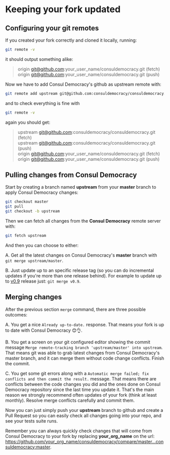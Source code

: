 # Keeping your fork updated

## Configuring your git remotes

If you created your fork correctly and cloned it locally, running:

```bash
git remote -v
```

it should output something alike:

> origin  git@github.com:your_user_name/consuldemocracy.git (fetch)\
> origin  git@github.com:your_user_name/consuldemocracy.git (push)

Now we have to add Consul Democracy's github as upstream remote with:

```bash
git remote add upstream git@github.com:consuldemocracy/consuldemocracy.git
```

and to check everything is fine with

```bash
git remote -v
```

again you should get:

> upstream  git@github.com:consuldemocracy/consuldemocracy.git (fetch)\
> upstream  git@github.com:consuldemocracy/consuldemocracy.git (push)\
> origin  git@github.com:your_user_name/consuldemocracy.git (fetch)\
> origin  git@github.com:your_user_name/consuldemocracy.git (push)

## Pulling changes from Consul Democracy

Start by creating a branch named **upstream** from your **master** branch to apply Consul Democracy changes:

```bash
git checkout master
git pull
git checkout -b upstream
```

Then we can fetch all changes from the **Consul Democracy** remote server with:

```bash
git fetch upstream
```

And then you can choose to either:

A. Get all the latest changes on Consul Democracy's **master** branch with `git merge upstream/master`.

B. Just update up to an specific release tag (so you can do incremental updates if you're more than one release behind). For example to update up to [v0.9](https://github.com/consuldemocracy/consuldemocracy/releases/tag/v0.9) release just: `git merge v0.9`.

## Merging changes

After the previous section `merge` command, there are three possible outcomes:

A. You get a nice `Already up-to-date.` response. That means your fork is up to date with Consul Democracy 😊👌.

B. You get a screen on your git configured editor showing the commit message `Merge remote-tracking branch 'upstream/master' into upstream`. That means git was able to grab latest changes from Consul Democracy's master branch, and it can merge them without code change conflicts. Finish the commit.

C. You get some git errors along with a `Automatic merge failed; fix conflicts and then commit the result.` message. That means there are conflicts between the code changes you did and the ones done on Consul Democracy repository since the last time you update it. That's the main reason we strongly recommend often updates of your fork (think at least monthly). Resolve merge conflicts carefully and commit them.

Now you can just simply push your **upstream** branch to github and create a Pull Request so you can easily check all changes going into your repo, and see your tests suite runs.

Remember you can always quickly check changes that will come from Consul Democracy to your fork by replacing **your_org_name** on the url: <https://github.com/your_org_name/consuldemocracy/compare/master...consuldemocracy:master>.
